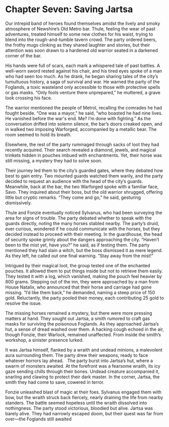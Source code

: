 # Chapter Seven: Saving Jartsa

Our intrepid band of heroes found themselves amidst the lively and smoky atmosphere of Newshire’s Old Metro bar. Thule, feeling the wear of past adventures, treated himself to some new clothes for his waist, trying to blend into the rough-and-tumble tavern crowd. The party ordered beers, the frothy mugs clinking as they shared laughter and stories, but their attention was soon drawn to a hardened old warrior seated in a darkened corner of the bar.

His hands were full of scars, each mark a whispered tale of past battles. A well-worn sword rested against his chair, and his tired eyes spoke of a man who had seen too much. As he drank, he began sharing tales of the city’s tumultuous history, a saga of survival and war. He warned the party of the Foglands, a toxic wasteland only accessible to those with protective spells or gas masks. “Only fools venture there unprepared,” he muttered, a grave look crossing his face.

The warrior mentioned the people of Metrol, recalling the comrades he had fought beside. “One was a mayor,” he said, “who boasted he had nine lives. He vanished before the war's end. Me? I’m done with fighting.” As the conversation drifted into solemn silence, the bar’s doors creaked open, and in walked two imposing Warforged, accompanied by a metallic bear. The room seemed to hold its breath.

Elsewhere, the rest of the party rummaged through sacks of loot they had recently acquired. Their search revealed a diamond, jewels, and magical trinkets hidden in pouches imbued with enchantments. Yet, their horse was still missing, a mystery they had to solve soon.

Their journey led them to the city’s guarded gates, where they debated how best to gain entry. Two mounted guards watched them warily, and the party decided to request an audience with the head of the city’s guards. Meanwhile, back at the bar, the two Warforged spoke with a familiar face, Savo. They inquired about their boss, but the old warrior shrugged, offering little but cryptic remarks. “They come and go,” he said, gesturing dismissively.

Thule and Fonzie eventually noticed Sylvanus, who had been surveying the area for signs of trouble. The party debated whether to speak with the guards directly, noting the many horses stabled nearby. The party’s druid, ever curious, wondered if he could communicate with the horses, but they decided instead to proceed with their meeting.
In the guardhouse, the head of security spoke grimly about the dangers approaching the city. “Haven’t been to the mist yet, have you?” he said, as if testing them. The party mentioned they had slain a witch, but the boss dismissed it as mere legend. As they left, he called out one final warning. “Stay away from the mist!”

Intrigued by their magical loot, the group tested one of the enchanted pouches. It allowed them to put things inside but not to retrieve them easily. They tested it with a log, which vanished, making the pouch feel heavier by 800 grams.
Stepping out of the inn, they were approached by a man from House Natalix, who announced that their horse and carriage had gone missing. “I’d like them back,” he demanded, naming a steep price of 150 gold. Reluctantly, the party pooled their money, each contributing 25 gold to resolve the issue.

The missing horses remained a mystery, but there were more pressing matters at hand. They sought out Jartsa, a smith rumored to craft gas masks for surviving the poisonous Foglands. As they approached Jartsa’s hut, a sense of dread washed over them. A hacking cough echoed in the air, though Fonzie, their Warlock, remained unaffected. From inside the smith’s workshop, a sinister presence lurked.

It was Jartsa himself, flanked by a wraith and undead minions, a malevolent aura surrounding them. The party drew their weapons, ready to face whatever horrors lay ahead.   The party burst into Jartsa’s hut, where a swarm of monsters awaited. At the forefront was a fearsome wraith, its icy gaze sending chills through their bones. Undead creature accompanied it, snarling and clawing to protect their dark master. In the corner, Jartsa, the smith they had come to save, cowered in terror.

Fonzie unleashed blast of magic at their foes. Sylvanus engaged them with bow, but the wraith struck back fiercely, nearly draining the life from nearby standers. The battle seemed hopeless until the wraith dissolved into nothingness. The party stood victorious, bloodied but alive. Jartsa was barely alive. They had narrowly escaped doom, but their quest was far from over—the Foglands still awaited
